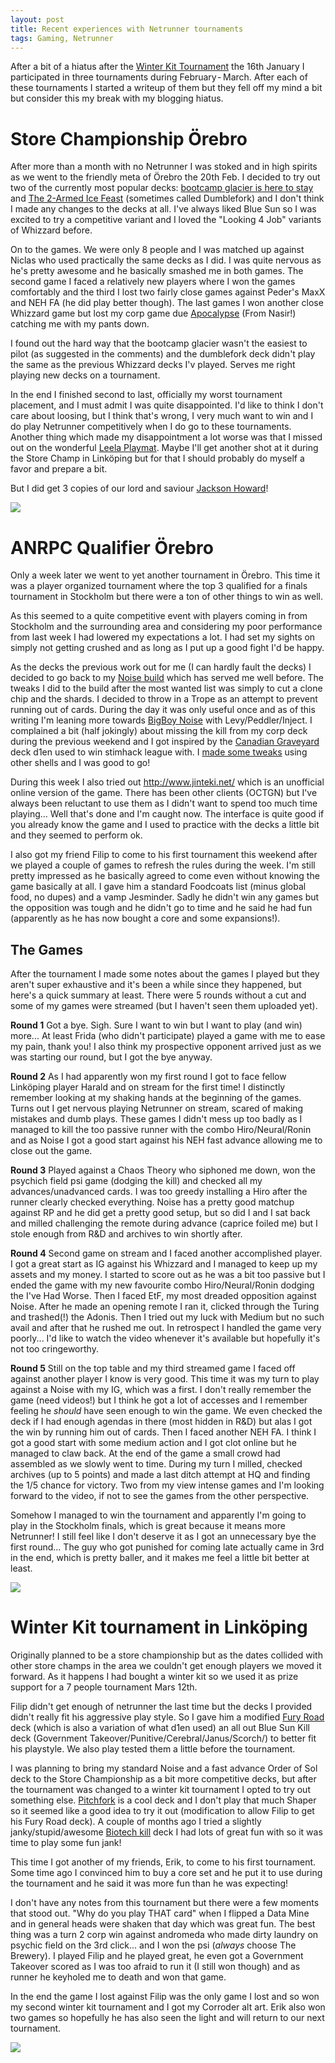 ```yaml
---
layout: post
title: Recent experiences with Netrunner tournaments
tags: Gaming, Netrunner
---
```


After a bit of a hiatus after the [Winter Kit Tournament][] the 16th January I participated in three tournaments during February - March. After each of these tournaments I started a writeup of them but they fell off my mind a bit but consider this my break with my blogging hiatus.

# Store Championship Örebro

After more than a month with no Netrunner I was stoked and in high spirits as we went to the friendly meta of Örebro the 20th Feb. I decided to try out two of the currently most popular decks: [bootcamp glacier is here to stay][] and [The 2-Armed Ice Feast][] (sometimes called Dumblefork) and I don't think I made any changes to the decks at all. I've always liked Blue Sun so I was excited to try a competitive variant and I loved the "Looking 4 Job" variants of Whizzard before.

On to the games. We were only 8 people and I was matched up against Niclas who used practically the same decks as I did. I was quite nervous as he's pretty awesome and he basically smashed me in both games. The second game I faced a relatively new players where I won the games comfortably and the third I lost two fairly close games against Peder's MaxX and NEH FA (he did play better though). The last games I won another close Whizzard game but lost my corp game due [Apocalypse][] (From Nasir!) catching me with my pants down.

I found out the hard way that the bootcamp glacier wasn't the easiest to pilot (as suggested in the comments) and the dumblefork deck didn't play the same as the previous Whizzard decks I'v played. Serves me right playing new decks on a tournament.

In the end I finished second to last, officially my worst tournament placement, and I must admit I was quite disappointed. I'd like to think I don't care about loosing, but I think that's wrong, I very much want to win and I do play Netrunner competitively when I do go to these tournaments. Another thing which made my disappointment a lot worse was that I missed out on the wonderful [Leela Playmat][]. Maybe I'll get another shot at it during the Store Champ in Linköping but for that I should probably do myself a favor and prepare a bit.

But I did get 3 copies of our lord and saviour [Jackson Howard][]!

![](/images/orebro_sc160220.jpg)

[Jackson Howard]: http://netrunnerdb.com/en/card/04015 "Jackson Howard"
[Apocalypse]: http://netrunnerdb.com/en/card/09030 "Apocalypse"
[Winter Kit Tournament]: /blog/2016/01/16/netrunner_winter_kit_tournament/ "Netrunner Winter Kit Tournament 16th Jan"
[The 2-Armed Ice Feast]: http://netrunnerdb.com/en/decklist/31636/the-2-armed-ice-feast-1st-place-undefeated-mead-hall-store "The 2-Armed Ice Feast"
[bootcamp glacier is here to stay]: http://netrunnerdb.com/en/decklist/31948/bootcamp-glacier-is-here-to-stay "bootcamp glacier is here to stay"
[Leela Playmat]: https://www.fantasyflightgames.com/en/news/2015/10/2/2016-android-netrunner-store-championships/ "2016 Netrunner Store Championships"

# ANRPC Qualifier Örebro

Only a week later we went to yet another tournament in Örebro. This time it was a player organized tournament where the top 3 qualified for a finals tournament in Stockholm but there were a ton of other things to win as well.

As this seemed to a quite competitive event with players coming in from Stockholm and the surrounding area and considering my poor performance from last week I had lowered my expectations a lot. I had set my sights on simply not getting crushed and as long as I put up a good fight I'd be happy.

As the decks the previous work out for me (I can hardly fault the decks) I decided to go back to my [Noise build][] which has served me well before. The tweaks I did to the build after the most wanted list was simply to cut a clone chip and the shards. I decided to throw in a Trope as an attempt to prevent running out of cards. During the day it was only useful once and as of this writing I'm leaning more towards [BigBoy Noise][] with Levy/Peddler/Inject. I complained a bit (half jokingly) about missing the kill from my corp deck during the previous weekend and I got inspired by the [Canadian Graveyard][] deck d1en used to win stimhack league with. I [made some tweaks][graveyard] using other shells and I was good to go!

During this week I also tried out <http://www.jinteki.net/> which is an unofficial online version of the game. There has been other clients (OCTGN) but I've always been reluctant to use them as I didn't want to spend too much time playing... Well that's done and I'm caught now. The interface is quite good if you already know the game and I used to practice with the decks a little bit and they seemed to perform ok.

I also got my friend Filip to come to his first tournament this weekend after we played a couple of games to refresh the rules during the week. I'm still pretty impressed as he basically agreed to come even without knowing the game basically at all. I gave him a standard Foodcoats list (minus global food, no dupes) and a vamp Jesminder. Sadly he didn't win any games but the opposition was tough and he didn't go to time and he said he had fun (apparently as he has now bought a core and some expansions!).

## The Games

After the tournament I made some notes about the games I played but they aren't super exhaustive and it's been a while since they happened, but here's a quick summary at least. There were 5 rounds without a cut and some of my games were streamed (but I haven't seen them uploaded yet).

**Round 1** Got a bye. Sigh. Sure I want to win but I want to play (and win) more... At least Frida (who didn't participate) played a game with me to ease my pain, thank you! I also think my prospective opponent arrived just as we was starting our round, but I got the bye anyway.

**Round 2** As I had apparently won my first round I got to face fellow Linköping player Harald and on stream for the first time! I distinctly remember looking at my shaking hands at the beginning of the games. Turns out I get nervous playing Netrunner on stream, scared of making mistakes and dumb plays. These games I didn't mess up too badly as I managed to kill the too passive runner with the combo Hiro/Neural/Ronin and as Noise I got a good start against his NEH fast advance allowing me to close out the game.

**Round 3** Played against a Chaos Theory who siphoned me down, won the psychich field psi game (dodging the kill) and checked all my advances/unadvanced cards. I was too greedy installing a Hiro after the runner clearly checked everything. Noise has a pretty good matchup against RP and he did get a pretty good setup, but so did I and I sat back and milled challenging the remote during advance (caprice foiled me) but I stole enough from R&D and archives to win shortly after.

**Round 4** Second game on stream and I faced another accomplished player. I got a great start as IG against his Whizzard and I managed to keep up my assets and my money. I started to score out as he was a bit too passive but I ended the game with my new favourite combo Hiro/Neural/Ronin dodging the I've Had Worse. Then I faced EtF, my most dreaded opposition against Noise. After he made an opening remote I ran it, clicked through the Turing and trashed(!) the Adonis. Then I tried out my luck with Medium but no such avail and after that he rushed me out. In retrospect I handled the game very poorly... I'd like to watch the video whenever it's available but hopefully it's not too cringeworthy.

**Round 5** Still on the top table and my third streamed game I faced off against another player I know is very good. This time it was my turn to play against a Noise with my IG, which was a first. I don't really remember the game (need videos!) but I think he got a lot of accesses and I remember feeling he *should* have seen enough to win the game. We even checked the deck if I had enough agendas in there (most hidden in R&D) but alas I got the win by running him out of cards. Then I faced another NEH FA. I think I got a good start with some medium action and I got clot online but he managed to claw back. At the end of the game a small crowd had assembled as we slowly went to time. During my turn I milled, checked archives (up to 5 points) and made a last ditch attempt at HQ and finding the 1/5 chance for victory. Two from my view intense games and I'm looking forward to the video, if not to see the games from the other perspective.

Somehow I managed to win the tournament and apparently I'm going to play in the Stockholm finals, which is great because it means more Netrunner! I still feel like I don't deserve it as I got an unnecessary bye the first round... The guy who got punished for coming late actually came in 3rd in the end, which is pretty baller, and it makes me feel a little bit better at least.

![](/images/anrpc_060227.jpg)

[Fury Road]: http://netrunnerdb.com/en/decklist/28358/apocalypse-now-fury-road-6-2-worlds-2nd-icebreaker "Apocalypse Now / Fury Road - 6-2 Worlds, 2nd Icebreaker"
[Canadian Graveyard]: http://netrunnerdb.com/en/decklist/30767/canadian-graveyard-shl-jinteki-edition-1st- "Canadian Graveyard (SHL Jinteki Edition 1st)"
[graveyard]: http://netrunnerdb.com/en/decklist/32445/to-the-grave-anrpc-rebro-qualifier-1st- "To The Grave (ANRPC Örebro Qualifier 1st)"
[BigBoy Noise]: http://netrunnerdb.com/en/decklist/33405/bigboy-noise "BigBoy Noise"
[Noise build]: http://netrunnerdb.com/en/decklist/32444/making-some-noise-anrpc-rebro-qualifier-1st- "Making Some Noise (ANRPC Örebro Qualifier 1st) "


# Winter Kit tournament in Linköping

Originally planned to be a store championship but as the dates collided with other store champs in the area we couldn't get enough players we moved it forward. As it happens I had bought a winter kit so we used it as prize support for a 7 people tournament Mars 12th.

Filip didn't get enough of netrunner the last time but the decks I provided didn't really fit his aggressive play style. So I gave him a modified [Fury Road][] deck (which is also a variation of what d1en used) an all out Blue Sun Kill deck (Government Takeover/Punitive/Cerebral/Janus/Scorch/) to better fit his playstyle. We also play tested them a little before the tournament.

I was planning to bring my standard Noise and a fast advance Order of Sol deck to the Store Championship as a bit more competitive decks, but after the tournament was changed to a winter kit tournament I opted to try out something else. [Pitchfork][] is a cool deck and I don't play that much Shaper so it seemed like a good idea to try it out (modification to allow Filip to get his Fury Road deck). A couple of months ago I tried a slightly janky/stupid/awesome [Biotech kill][] deck I had lots of great fun with so it was time to play some fun jank!

This time I got another of my friends, Erik, to come to his first tournament. Some time ago I convinced him to buy a core set and he put it to use during the tournament and he said it was more fun than he was expecting!

I don't have any notes from this tournament but there were a few moments that stood out. "Why do you play THAT card" when I flipped a Data Mine and in general heads were shaken that day which was great fun. The best thing was a turn 2 corp win against andromeda who made dirty laundry on psychic field on the 3rd click... and I won the psi (*always* choose The Brewery). I played Filip and he played great, he even got a Government Takeover scored as I was too afraid to run it (I still won though) and as runner he keyholed me to death and won that game.

In the end the game I lost against Filip was the only game I lost and so won my second winter kit tournament and I got my Corroder alt art. Erik also won two games so hopefully he has also seen the light and will return to our next tournament.

[Pitchfork]: http://netrunnerdb.com/en/decklist/32970/pitchfork-link-ping-winter-kit-1st
[Biotech kill]: http://netrunnerdb.com/en/decklist/32969/fugu-link-ping-winter-kit-tournament-1st

![](/images/winter_kit160312.jpg)

